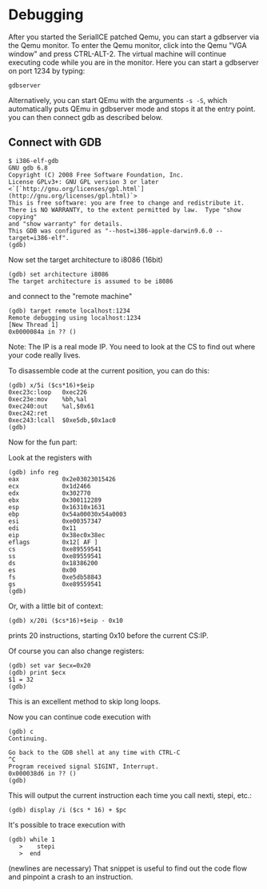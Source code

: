 # Debugging
After you started the SerialICE patched Qemu, you can start a gdbserver
via the Qemu monitor. To enter the Qemu monitor, click into the Qemu
"VGA window" and press CTRL-ALT-2. The virtual machine will continue
executing code while you are in the monitor. Here you can start a
gdbserver on port 1234 by typing:

    gdbserver

Alternatively, you can start QEmu with the arguments `-s -S`, which
automatically puts QEmu in gdbserver mode and stops it at the entry
point. you can then connect gdb as described below.

## Connect with GDB

    $ i386-elf-gdb
    GNU gdb 6.8
    Copyright (C) 2008 Free Software Foundation, Inc.
    License GPLv3+: GNU GPL version 3 or later <`[`http://gnu.org/licenses/gpl.html`](http://gnu.org/licenses/gpl.html)`>
    This is free software: you are free to change and redistribute it.
    There is NO WARRANTY, to the extent permitted by law.  Type "show copying"
    and "show warranty" for details.
    This GDB was configured as "--host=i386-apple-darwin9.6.0 --target=i386-elf".
    (gdb)

Now set the target architecture to i8086 (16bit)

    (gdb) set architecture i8086
    The target architecture is assumed to be i8086

and connect to the "remote machine"

    (gdb) target remote localhost:1234
    Remote debugging using localhost:1234
    [New Thread 1]
    0x0000084a in ?? ()

Note: The IP is a real mode IP. You need to look at the CS to find out
where your code really lives.

To disassemble code at the current position, you can do this:

    (gdb) x/5i ($cs*16)+$eip
    0xec23c:loop   0xec226
    0xec23e:mov    %bh,%al
    0xec240:out    %al,$0x61
    0xec242:ret
    0xec243:lcall  $0xe5db,$0x1ac0
    (gdb)

Now for the fun part:

Look at the registers with

    (gdb) info reg
    eax            0x2e03023015426
    ecx            0x1d2466
    edx            0x302770
    ebx            0x300112289
    esp            0x16310x1631
    ebp            0x54a00030x54a0003
    esi            0xe00357347
    edi            0x11
    eip            0x38ec0x38ec
    eflags         0x12[ AF ]
    cs             0xe89559541
    ss             0xe89559541
    ds             0x18386200
    es             0x00
    fs             0xe5db58843
    gs             0xe89559541
    (gdb)

Or, with a little bit of context:

    (gdb) x/20i ($cs*16)+$eip - 0x10

prints 20 instructions, starting 0x10 before the current CS:IP.

Of course you can also change registers:

    (gdb) set var $ecx=0x20
    (gdb) print $ecx
    $1 = 32
    (gdb)

This is an excellent method to skip long loops.

Now you can continue code execution with

    (gdb) c
    Continuing.
    
    Go back to the GDB shell at any time with CTRL-C
    ^C
    Program received signal SIGINT, Interrupt.
    0x000038d6 in ?? ()
    (gdb)

This will output the current instruction each time you call nexti,
stepi, etc.:

    (gdb) display /i ($cs * 16) + $pc

It's possible to trace execution with

    (gdb) while 1
       >    stepi
       >  end

(newlines are necessary) That snippet is useful to find out the code
flow and pinpoint a crash to an instruction.
